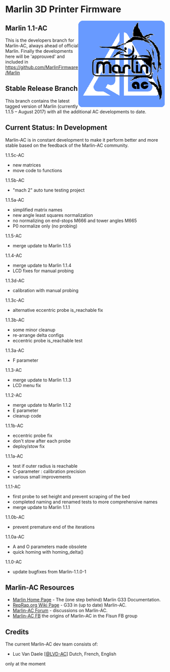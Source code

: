 ﻿# Marlin 3D Printer Firmware
<img align="right" src="pic/marlin-250.png" />

## Marlin 1.1-AC

This is the developers branch for Marlin-AC, always ahead of official Marlin. Finally the developments here will be 'approuved' and included in https://github.com/MarlinFirmware/Marlin


## Stable Release Branch

This branch contains the latest tagged version of Marlin (currently 1.1.5 – August 2017) with all the additional AC developments to date.


## Current Status: In Development

Marlin-AC is in constant development to make it perform better and more stable based on the feedback of the Marlin-AC community.

1.1.5c-AC
- new matrices
- move code to functions

1.1.5b-AC
- "mach 2" auto tune testing project

1.1.5a-AC
- simplified matrix names
- new angle least squares normalization
- no normalizing on end-stops M666 and tower angles M665
- P0 normalize only (no probing)

1.1.5-AC
- merge update to Marlin 1.1.5

1.1.4-AC
- merge update to Marlin 1.1.4
- LCD fixes for manual probing

1.1.3d-AC
- calibration with manual probing

1.1.3c-AC
- alternative eccentric probe is_reachable fix

1.1.3b-AC
- some minor cleanup
- re-arrange delta configs
- eccentric probe is_reachable test

1.1.3a-AC
- F parameter

1.1.3-AC
- merge update to Marlin 1.1.3
- LCD menu fix

1.1.2-AC
- merge update to Marlin 1.1.2
- E parameter
- cleanup code

1.1.1b-AC
- eccentric probe fix
- don't stow after each probe
- deploy/stow fix

1.1.1a-AC
- test if outer radius is reachable
- C-parameter : calibration precision
- various small improvements

1.1.1-AC
- first probe to set height and prevent scraping of the bed
- completed naming and renamed tests to more comprehensive names
- merge update to Marlin 1.1.1

1.1.0b-AC
- prevent premature end of the iterations

1.1.0a-AC
- A and O parameters made obsolete
- quick homing with homing_delta()

1.1.0-AC
- update bugfixes from Marlin-1.1.0-1


## Marlin-AC Resources

- [Marlin Home Page](http://marlinfw.org/docs/gcode/G033.html) - The (one step behind) Marlin G33 Documentation.
- [RepRap.org Wiki Page](http://reprap.org/wiki/G-code#G33:_Delta_Auto_Calibration_.28Marlin_1.1.x.29) - G33 in (up to date) Marlin-AC.
- [Marlin-AC Forum](http://forums.reprap.org/read.php?178,762487) - discussions on Marlin-AC.
- [Marlin-AC FB](https://www.facebook.com/groups/FLSUN3DP/) the origins of Marlin-AC in the Flsun FB group


## Credits

The current Marlin-AC dev team consists of:
 - Luc Van Daele [[@LVD-AC](https://github.com/LVD-AC)] Dutch, French, English

only at the moment
